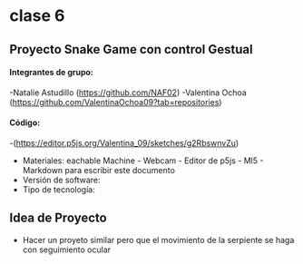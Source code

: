 # clase 6

## Proyecto Snake Game con control Gestual

#### Integrantes de grupo: 

-Natalie Astudillo (https://github.com/NAF02)
-Valentina Ochoa (https://github.com/ValentinaOchoa09?tab=repositories)

#### Código: 

-(https://editor.p5js.org/Valentina_09/sketches/g2RbswnvZu)
- Materiales: eachable Machine - Webcam - Editor de p5js - Ml5 - Markdown para escribir este documento
- Versión de software:
- Tipo de tecnología:

## Idea de Proyecto

- Hacer un proyeto similar pero que el movimiento de la serpiente se haga con seguimiento ocular
